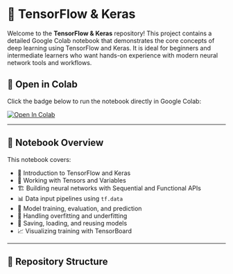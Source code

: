 # 🤖 TensorFlow & Keras

Welcome to the **TensorFlow & Keras** repository! This project contains a detailed Google Colab notebook that demonstrates the core concepts of deep learning using TensorFlow and Keras. It is ideal for beginners and intermediate learners who want hands-on experience with modern neural network tools and workflows.

## 📓 Open in Colab

Click the badge below to run the notebook directly in Google Colab:

[![Open In Colab](https://colab.research.google.com/assets/colab-badge.svg)](https://colab.research.google.com/drive/1EZd8Sp3GvT1cUAVgTMDkJxMN1xSU3u0u)

---

## 📘 Notebook Overview

This notebook covers:

- 🧠 Introduction to TensorFlow and Keras
- 🔢 Working with Tensors and Variables
- 🏗️ Building neural networks with Sequential and Functional APIs
- 📊 Data input pipelines using `tf.data`
- 🎯 Model training, evaluation, and prediction
- 🧪 Handling overfitting and underfitting
- 💾 Saving, loading, and reusing models
- 📈 Visualizing training with TensorBoard

---

## 📂 Repository Structure

